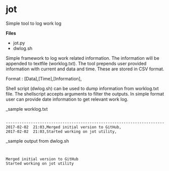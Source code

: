 # jot
Simple tool to log work log

__Files__
- jot.py 
- dwlog.sh

Simple framework to log work related information. The information will be appended to textfile (worklog.txt).
The tool prepends user provided information with current and data and time. These are stored in CSV format.

Format : [Data],[Time],[Information],

Shell script (dwlog.sh) can be used to dump information from worklog.txt file. The shellscript accepts arguments to filter the outputs. In simple format user can provide date information to get relevant work log.

_sample worklog.txt
```

----------------------------------------------------------------------
2017-02-02  21:03,Merged initial version to GitHub,
2017-02-02  21:03,Started working on jot utility,

```
_sample output from dwlog.sh

```


Merged initial version to GitHub
Started working on jot utility
```

